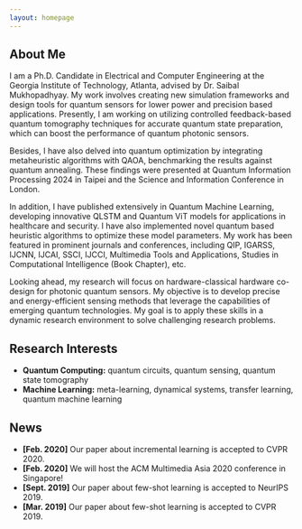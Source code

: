 ```yaml
---
layout: homepage
---
```


## About Me

I am a Ph.D. Candidate in Electrical and Computer Engineering at the Georgia Institute of Technology, Atlanta, advised by Dr. Saibal Mukhopadhyay. My work involves creating new simulation frameworks and design tools for quantum sensors for lower power and precision based applications. Presently, I am working on utilizing controlled feedback-based quantum tomography techniques for accurate quantum state preparation, which can boost the performance of quantum photonic sensors.

Besides, I have also delved into quantum optimization by integrating metaheuristic algorithms with QAOA, benchmarking the results against quantum annealing. These findings were presented at Quantum Information Processing 2024 in Taipei and the Science and Information Conference in London.

In addition, I have published extensively in Quantum Machine Learning, developing innovative QLSTM and Quantum ViT models for applications in healthcare and security. I have also implemented novel quantum based heuristic algorithms to optimize these model parameters. My work has been featured in prominent journals and conferences, including QIP, IGARSS, IJCNN, IJCAI, SSCI, IJCCI, Multimedia Tools and Applications, Studies in Computational Intelligence (Book Chapter), etc.

Looking ahead, my research will focus on hardware-classical hardware co-design for photonic quantum sensors. My objective is to develop precise and energy-efficient sensing methods that leverage the capabilities of emerging quantum technologies. My goal is to apply these skills in a dynamic research environment to solve challenging research problems.

## Research Interests

- **Quantum Computing:** quantum circuits,  quantum sensing, quantum state tomography
- **Machine Learning:** meta-learning, dynamical systems, transfer learning, quantum machine learning

## News

- **[Feb. 2020]** Our paper about incremental learning is accepted to CVPR 2020.
- **[Feb. 2020]** We will host the ACM Multimedia Asia 2020 conference in Singapore!
- **[Sept. 2019]** Our paper about few-shot learning is accepted to NeurIPS 2019.
- **[Mar. 2019]** Our paper about few-shot learning is accepted to CVPR 2019.
